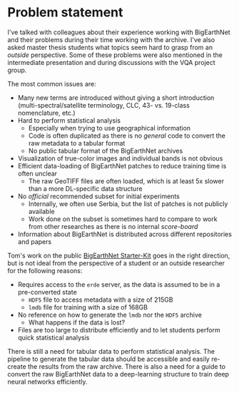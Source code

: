 # Problem statement

I've talked with colleagues about their experience working with BigEarthNet and their problems during their time working with the archive.
I've also asked master thesis students what topics seem hard to grasp from an _outside_ perspective.
Some of these problems were also mentioned in the intermediate presentation and during discussions with the VQA project group.

The most common issues are:
- Many new terms are introduced without giving a short introduction (multi-spectral/satellite terminology, CLC, 43- vs. 19-class nomenclature, etc.)
- Hard to perform statistical analysis
    - Especially when trying to use geographical information
    - Code is often duplicated as there is no _general_ code to convert the raw metadata to a tabular format
    - No public tabular format of the BigEarthNet archives
- Visualization of true-color images and individual bands is not obvious
- Efficient data-loading of BigEarthNet patches to reduce training time is often unclear
    - The raw GeoTIFF files are often loaded, which is at least 5x slower than a more DL-specific data structure
- No _official_ recommended subset for initial experiments
    - Internally, we often use Serbia, but the list of patches is not publicly available
    - Work done on the subset is sometimes hard to compare to work from other researches as there is no internal _score-board_
- Information about BigEarthNet is distributed across different repositories and papers

Tom's work on the public [BigEarthNet Starter-Kit](https://git.tu-berlin.de/rsim/starter-kit-bigearthnet/-/tree/main) goes in the right direction, but is not ideal from the perspective of a student or an outside researcher for the following reasons:
- Requires access to the `erde` server, as the data is assumed to be in a pre-converted state
	- `HDF5` file to access metadata with a size of 215GB
	- `lmdb` file for training with a size of 168GB
- No reference on how to generate the `lmdb` nor the `HDF5` archive
	- What happens if the data is lost?
- Files are too large to distribute efficiently and to let students perform quick statistical analysis

There is still a need for tabular data to perform statistical analysis.
The pipeline to generate the tabular data should be accessible and easily re-create the results from the raw archive.
There is also a need for a guide to convert the raw BigEarthNet data to a deep-learning structure to train deep neural networks efficiently.
